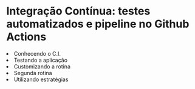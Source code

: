 # Integração Contínua: testes automatizados e pipeline no Github Actions

<li>Conhecendo o C.I.
<li>Testando a aplicação
<li>Customizando a rotina
<li>Segunda rotina
<li>Utilizando estratégias
    